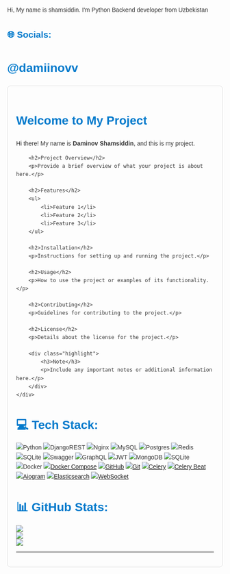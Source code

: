Hi, My name is shamsiddin. I'm Python Backend developer from Uzbekistan

## 🌐 Socials:
<h1>@damiinovv</h1>

<!DOCTYPE html>
<html lang="en">
<head>
    <meta charset="UTF-8">
    <meta name="viewport" content="width=device-width, initial-scale=1.0">
    <title>README</title>
    <style>
        body {
            font-family: Arial, sans-serif;
            line-height: 1.6;
            margin: 20px;
            padding: 0;
            color: #333;
        }
        h1, h2, h3 {
            color: #007acc;
        }
        .container {
            max-width: 800px;
            margin: auto;
            padding: 20px;
            border: 1px solid #ddd;
            border-radius: 8px;
        }
        .highlight {
            background-color: #f9f9f9;
            border-left: 4px solid #007acc;
            padding: 10px;
            margin: 10px 0;
        }
    </style>
</head>
<body>
    <div class="container">
        <h1>Welcome to My Project</h1>
        <p>Hi there! My name is <strong>Daminov Shamsiddin</strong>, and this is my project.</p>

        <h2>Project Overview</h2>
        <p>Provide a brief overview of what your project is about here.</p>

        <h2>Features</h2>
        <ul>
            <li>Feature 1</li>
            <li>Feature 2</li>
            <li>Feature 3</li>
        </ul>

        <h2>Installation</h2>
        <p>Instructions for setting up and running the project.</p>

        <h2>Usage</h2>
        <p>How to use the project or examples of its functionality.</p>

        <h2>Contributing</h2>
        <p>Guidelines for contributing to the project.</p>

        <h2>License</h2>
        <p>Details about the license for the project.</p>

        <div class="highlight">
            <h3>Note</h3>
            <p>Include any important notes or additional information here.</p>
        </div>
    </div>
</body>
</html>


# 💻 Tech Stack:
![Python](https://img.shields.io/badge/python-3670A0?style=for-the-badge&logo=python&logoColor=ffdd54) ![DjangoREST](https://img.shields.io/badge/DJANGO-REST-ff1709?style=for-the-badge&logo=django&logoColor=white&color=ff1709&labelColor=gray) ![Nginx](https://img.shields.io/badge/nginx-%23009639.svg?style=for-the-badge&logo=nginx&logoColor=white) ![MySQL](https://img.shields.io/badge/mysql-%2300000f.svg?style=for-the-badge&logo=mysql&logoColor=white) ![Postgres](https://img.shields.io/badge/postgres-%23316192.svg?style=for-the-badge&logo=postgresql&logoColor=white) ![Redis](https://img.shields.io/badge/redis-%23DD0031.svg?style=for-the-badge&logo=redis&logoColor=white) ![SQLite](https://img.shields.io/badge/sqlite-%2307405e.svg?style=for-the-badge&logo=sqlite&logoColor=white) ![Swagger](https://img.shields.io/badge/-Swagger-%23Clojure?style=for-the-badge&logo=swagger&logoColor=white) ![GraphQL](https://img.shields.io/badge/-GraphQL-E10098?style=for-the-badge&logo=graphql&logoColor=white) ![JWT](https://img.shields.io/badge/JWT-black?style=for-the-badge&logo=JSON%20web%20tokens) ![MongoDB](https://img.shields.io/badge/MongoDB-%234ea94b.svg?style=for-the-badge&logo=mongodb&logoColor=white) ![SQLite](https://img.shields.io/badge/sqlite-%2307405e.svg?style=for-the-badge&logo=sqlite&logoColor=white) ![Docker](https://img.shields.io/badge/docker-%230db7ed.svg?style=for-the-badge&logo=docker&logoColor=white) [![Docker Compose](https://img.shields.io/badge/Docker%20Compose-2496ED?style=for-the-badge&logo=docker&logoColor=white)](https://docs.docker.com/compose/)
 [![GitHub](https://img.shields.io/badge/GitHub-100000?style=for-the-badge&logo=github&logoColor=white)](https://github.com/shamsiddinpy) [![Git](https://img.shields.io/badge/Git-F05032?style=for-the-badge&logo=git&logoColor=white)](https://github.com/your_username) [![Celery](https://img.shields.io/badge/Celery-%2300BD00.svg?style=for-the-badge&logo=celery&logoColor=white)](https://docs.celeryproject.org/en/stable/) [![Celery Beat](https://img.shields.io/badge/Celery%20Beat-%2300BD00.svg?style=for-the-badge&logo=celery&logoColor=white)](https://docs.celeryproject.org/en/stable/userguide/periodic-tasks.html) [![Aiogram](https://img.shields.io/badge/Aiogram-0072C6?style=for-the-badge&logo=telegram&logoColor=white)](https://github.com/aiogram/aiogram) [![Elasticsearch](https://img.shields.io/badge/Elasticsearch-005571?style=for-the-badge&logo=elasticsearch&logoColor=white)](https://www.elastic.co/) [![WebSocket](https://img.shields.io/badge/WebSocket-010101?style=for-the-badge&logo=websocket&logoColor=white)](https://developer.mozilla.org/en-US/docs/Web/API/WebSocket)




# 📊 GitHub Stats:
![](https://github-readme-stats.vercel.app/api?username=shamsiddin&theme=dark&hide_border=false&include_all_commits=false&count_private=false)<br/>
![](https://github-readme-streak-stats.herokuapp.com/?user=shamsiddin&theme=dark&hide_border=false)<br/>
![](https://github-readme-stats.vercel.app/api/top-langs/?username=shamsiddin&theme=dark&hide_border=false&include_all_commits=false&count_private=false&layout=compact)

---

<!-- Proudly created with GPRM ( https://gprm.itsvg.in ) -->
